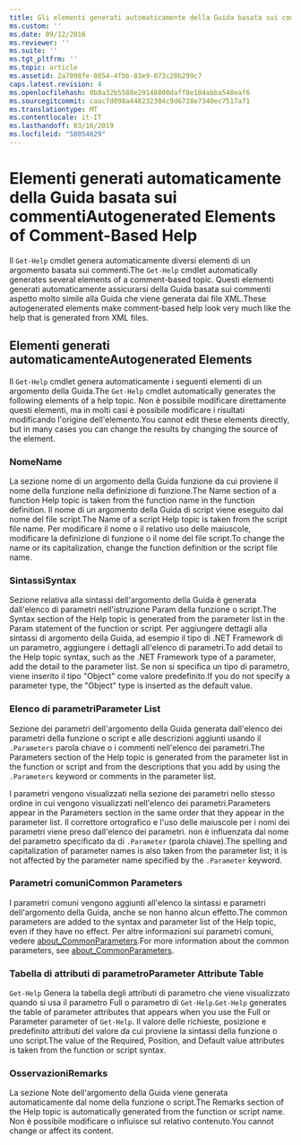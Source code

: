 ```yaml
---
title: Gli elementi generati automaticamente della Guida basata sui commenti | Microsoft Docs
ms.custom: ''
ms.date: 09/12/2016
ms.reviewer: ''
ms.suite: ''
ms.tgt_pltfrm: ''
ms.topic: article
ms.assetid: 2a7098fe-0854-4fbb-83e9-073c20b299c7
caps.latest.revision: 4
ms.openlocfilehash: 0b8a32b5588e29148800daff8e104abba548eaf6
ms.sourcegitcommit: caac7d098a448232304c9d6728e7340ec7517a71
ms.translationtype: MT
ms.contentlocale: it-IT
ms.lasthandoff: 03/16/2019
ms.locfileid: "58054629"
---
```

# <a name="autogenerated-elements-of-comment-based-help"></a><span data-ttu-id="82f03-102">Elementi generati automaticamente della Guida basata sui commenti</span><span class="sxs-lookup"><span data-stu-id="82f03-102">Autogenerated Elements of Comment-Based Help</span></span>

<span data-ttu-id="82f03-103">Il `Get-Help` cmdlet genera automaticamente diversi elementi di un argomento basata sui commenti.</span><span class="sxs-lookup"><span data-stu-id="82f03-103">The `Get-Help` cmdlet automatically generates several elements of a comment-based topic.</span></span> <span data-ttu-id="82f03-104">Questi elementi generati automaticamente assicurarsi della Guida basata sui commenti aspetto molto simile alla Guida che viene generata dai file XML.</span><span class="sxs-lookup"><span data-stu-id="82f03-104">These autogenerated elements make comment-based help look very much like the help that is generated from XML files.</span></span>

## <a name="autogenerated-elements"></a><span data-ttu-id="82f03-105">Elementi generati automaticamente</span><span class="sxs-lookup"><span data-stu-id="82f03-105">Autogenerated Elements</span></span>

<span data-ttu-id="82f03-106">Il `Get-Help` cmdlet genera automaticamente i seguenti elementi di un argomento della Guida.</span><span class="sxs-lookup"><span data-stu-id="82f03-106">The `Get-Help` cmdlet automatically generates the following elements of a help topic.</span></span> <span data-ttu-id="82f03-107">Non è possibile modificare direttamente questi elementi, ma in molti casi è possibile modificare i risultati modificando l'origine dell'elemento.</span><span class="sxs-lookup"><span data-stu-id="82f03-107">You cannot edit these elements directly, but in many cases you can change the results by changing the source of the element.</span></span>

### <a name="name"></a><span data-ttu-id="82f03-108">Nome</span><span class="sxs-lookup"><span data-stu-id="82f03-108">Name</span></span>

<span data-ttu-id="82f03-109">La sezione nome di un argomento della Guida funzione da cui proviene il nome della funzione nella definizione di funzione.</span><span class="sxs-lookup"><span data-stu-id="82f03-109">The Name section of a function Help topic is taken from the function name in the function definition.</span></span> <span data-ttu-id="82f03-110">Il nome di un argomento della Guida di script viene eseguito dal nome del file script.</span><span class="sxs-lookup"><span data-stu-id="82f03-110">The Name of a script Help topic is taken from the script file name.</span></span> <span data-ttu-id="82f03-111">Per modificare il nome o il relativo uso delle maiuscole, modificare la definizione di funzione o il nome del file script.</span><span class="sxs-lookup"><span data-stu-id="82f03-111">To change the name or its capitalization, change the function definition or the script file name.</span></span>

### <a name="syntax"></a><span data-ttu-id="82f03-112">Sintassi</span><span class="sxs-lookup"><span data-stu-id="82f03-112">Syntax</span></span>

<span data-ttu-id="82f03-113">Sezione relativa alla sintassi dell'argomento della Guida è generata dall'elenco di parametri nell'istruzione Param della funzione o script.</span><span class="sxs-lookup"><span data-stu-id="82f03-113">The Syntax section of the Help topic is generated from the parameter list in the Param statement of the function or script.</span></span> <span data-ttu-id="82f03-114">Per aggiungere dettagli alla sintassi di argomento della Guida, ad esempio il tipo di .NET Framework di un parametro, aggiungere i dettagli all'elenco di parametri.</span><span class="sxs-lookup"><span data-stu-id="82f03-114">To add detail to the Help topic syntax, such as the .NET Framework type of a parameter, add the detail to the parameter list.</span></span> <span data-ttu-id="82f03-115">Se non si specifica un tipo di parametro, viene inserito il tipo "Object" come valore predefinito.</span><span class="sxs-lookup"><span data-stu-id="82f03-115">If you do not specify a parameter type, the "Object" type is inserted as the default value.</span></span>

### <a name="parameter-list"></a><span data-ttu-id="82f03-116">Elenco di parametri</span><span class="sxs-lookup"><span data-stu-id="82f03-116">Parameter List</span></span>

<span data-ttu-id="82f03-117">Sezione dei parametri dell'argomento della Guida generata dall'elenco dei parametri della funzione o script e alle descrizioni aggiunti usando il `.Parameters` parola chiave o i commenti nell'elenco dei parametri.</span><span class="sxs-lookup"><span data-stu-id="82f03-117">The Parameters section of the Help topic is generated from the parameter list in the function or script and from the descriptions that you add by using the `.Parameters` keyword or comments in the parameter list.</span></span>

<span data-ttu-id="82f03-118">I parametri vengono visualizzati nella sezione dei parametri nello stesso ordine in cui vengono visualizzati nell'elenco dei parametri.</span><span class="sxs-lookup"><span data-stu-id="82f03-118">Parameters appear in the Parameters section in the same order that they appear in the parameter list.</span></span> <span data-ttu-id="82f03-119">Il correttore ortografico e l'uso delle maiuscole per i nomi dei parametri viene preso dall'elenco dei parametri. non è influenzata dal nome del parametro specificato da di `.Parameter` (parola chiave).</span><span class="sxs-lookup"><span data-stu-id="82f03-119">The spelling and capitalization of parameter names is also taken from the parameter list; it is not affected by the parameter name specified by the `.Parameter` keyword.</span></span>

### <a name="common-parameters"></a><span data-ttu-id="82f03-120">Parametri comuni</span><span class="sxs-lookup"><span data-stu-id="82f03-120">Common Parameters</span></span>

<span data-ttu-id="82f03-121">I parametri comuni vengono aggiunti all'elenco la sintassi e parametri dell'argomento della Guida, anche se non hanno alcun effetto.</span><span class="sxs-lookup"><span data-stu-id="82f03-121">The common parameters are added to the syntax and parameter list of the Help topic, even if they have no effect.</span></span> <span data-ttu-id="82f03-122">Per altre informazioni sui parametri comuni, vedere [about_CommonParameters](/powershell/module/microsoft.powershell.core/about/about_commonparameters).</span><span class="sxs-lookup"><span data-stu-id="82f03-122">For more information about the common parameters, see [about_CommonParameters](/powershell/module/microsoft.powershell.core/about/about_commonparameters).</span></span>

### <a name="parameter-attribute-table"></a><span data-ttu-id="82f03-123">Tabella di attributi di parametro</span><span class="sxs-lookup"><span data-stu-id="82f03-123">Parameter Attribute Table</span></span>

<span data-ttu-id="82f03-124">`Get-Help` Genera la tabella degli attributi di parametro che viene visualizzato quando si usa il parametro Full o parametro di `Get-Help`.</span><span class="sxs-lookup"><span data-stu-id="82f03-124">`Get-Help` generates the table of parameter attributes that appears when you use the Full or Parameter parameter of `Get-Help`.</span></span> <span data-ttu-id="82f03-125">Il valore delle richieste, posizione e predefinito attributi del valore da cui proviene la sintassi della funzione o uno script.</span><span class="sxs-lookup"><span data-stu-id="82f03-125">The value of the Required, Position, and Default value attributes is taken from the function or script syntax.</span></span>

### <a name="remarks"></a><span data-ttu-id="82f03-126">Osservazioni</span><span class="sxs-lookup"><span data-stu-id="82f03-126">Remarks</span></span>

<span data-ttu-id="82f03-127">La sezione Note dell'argomento della Guida viene generata automaticamente dal nome della funzione o script.</span><span class="sxs-lookup"><span data-stu-id="82f03-127">The Remarks section of the Help topic is automatically generated from the function or script name.</span></span> <span data-ttu-id="82f03-128">Non è possibile modificare o influisce sul relativo contenuto.</span><span class="sxs-lookup"><span data-stu-id="82f03-128">You cannot change or affect its content.</span></span>
